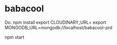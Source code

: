 babacool
========
Do:
npm install
export CLOUDINARY_URL=<getfromelasticbeanstalk>
export MONGODB_URL=mongodb://localhost/babacool-prd


npm start


